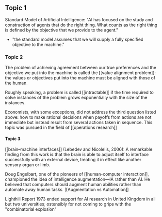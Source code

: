 ## Topic 1
Standard Model of Artificial Intelligence: "AI has focused on the study and construction of agents that do the right thing. What counts as the right thing is defined by the objective that we provide to the agent."
- "the standard model assumes that we will supply a fully specified objective to the machine."

### Topic 2 
The problem of achieving agreement between our true preferences and the objective we put into the machine is called the [[value alignment problem]]: the values or objectives put into the machine must be aligned with those of the human.

Roughly speaking, a problem is called [[intractable]] if the time required to solve instances of the problem grows exponentially with the size of the instances.

Economists, with some exceptions, did not address the third question listed above: how to make rational decisions when payoffs from actions are not immediate but instead result from several actions taken in sequence. This topic was pursued in the field of [[operations research]]

#### Topic 3
[[brain–machine interfaces]] (Lebedev and Nicolelis, 2006): A remarkable finding from this work is that the brain is able to adjust itself to interface successfully with an external device, treating it in effect like another sensory organ or limb.

Doug Engelbart, one of the pioneers of [[human-computer interaction]], championed the idea of intelligence augmentation—IA rather than AI. He believed that computers should augment human abilities rather than automate away human tasks. [[Augmentation vs Automation]]

Lighthill Report 1973 ended support for AI research in United Kingdom in all but two universities; ostensibly for not coming to grips with the "combinatorial explosion"
